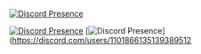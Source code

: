 [![Discord Presence](https://lanyard.cnrad.dev/api/1084311416229601301)](https://discord.com/users/1084311416229601301)

[![Discord Presence](https://lanyard.cnrad.dev/api/822858000808017930)](https://discord.com/users/822858000808017930)
[![Discord Presence](https://lanyard.cnrad.dev/api/822858000808017930)](https://discord.com/users/1101866135139389512
